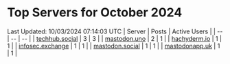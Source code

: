 # Top Servers for October 2024
Last Updated: 10/03/2024 07:14:03 UTC
| Server | Posts | Active Users |
| -- | -- | -- |
| [techhub.social](https://techhub.social/tags/PowerShell) | 3 | 3 |
| [mastodon.uno](https://mastodon.uno/tags/PowerShell) | 2 | 1 |
| [hachyderm.io](https://hachyderm.io/tags/PowerShell) | 1 | 1 |
| [infosec.exchange](https://infosec.exchange/tags/PowerShell) | 1 | 1 |
| [mastodon.social](https://mastodon.social/tags/PowerShell) | 1 | 1 |
| [mastodonapp.uk](https://mastodonapp.uk/tags/PowerShell) | 1 | 1 |
